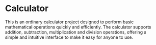 # Calculator 

This is an ordinary calculator project designed to perform basic mathematical operations quickly and efficiently. The calculator supports addition, subtraction, multiplication and division operations, offering a simple and intuitive interface to make it easy for anyone to use.

